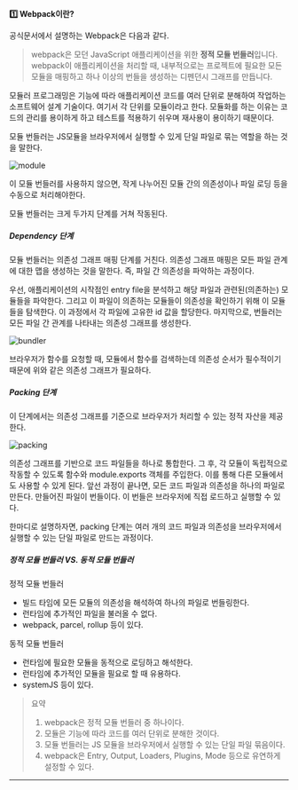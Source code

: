 **1️⃣ Webpack이란?**

공식문서에서 설명하는 Webpack은 다음과 같다.

> webpack은 모던 JavaScript 애플리케이션을 위한 **정적 모듈 번들러**입니다. webpack이 애플리케이션을 처리할 때, 내부적으로는 프로젝트에 필요한 모든 모듈을 매핑하고 하나 이상의 번들을 생성하는 디펜던시 그래프를 만듭니다.

모듈러 프로그래밍은 기능에 따라 애플리케이션 코드를 여러 단위로 분해하여 작업하는 소프트웨어 설계 기술이다. 여기서 각 단위를 모듈이라고 한다. 모듈화를 하는 이유는 코드의 관리를 용이하게 하고 테스트를 적용하기 쉬우며 재사용이 용이하기 때문이다.

모듈 번들러는 JS모듈을 브라우저에서 실행할 수 있게 단일 파일로 묶는 역할을 하는 것을 말한다.

![module](https://github.com/user-attachments/assets/036bcf61-b1cf-4302-9e5f-37be1ed5b026)

이 모듈 번들러를 사용하지 않으면, 작게 나누어진 모듈 간의 의존성이나 파일 로딩 등을 수동으로 처리해야한다.

모듈 번들러는 크게 두가지 단계를 거쳐 작동된다.

##### Dependency 단계

모듈 번들러는 의존성 그래프 매핑 단계를 거친다. 의존성 그래프 매핑은 모든 파일 관계에 대한 맵을 생성하는 것을 말한다. 즉, 파일 간 의존성을 파악하는 과정이다.

우선, 애플리케이션의 시작점인 entry file을 분석하고 해당 파일과 관련된(의존하는) 모듈들을 파악한다.
그리고 이 파일이 의존하는 모듈들이 의존성을 확인하기 위해 이 모듈들을 탐색한다. 이 과정에서 각 파일에 고유한 id 값을 할당한다. 마지막으로, 번들러는 모든 파일 간 관계를 나타내는 의존성 그래프를 생성한다.

![bundler](https://github.com/user-attachments/assets/79d86fa3-45f6-491d-89f9-b157c8a35622)

브라우저가 함수를 요청할 때, 모듈에서 함수를 검색하는데 의존성 순서가 필수적이기 때문에 위와 같은 의존성 그래프가 필요하다.

##### Packing 단계

이 단계에서는 의존성 그래프를 기준으로 브라우저가 처리할 수 있는 정적 자산을 제공한다.

![packing](https://github.com/user-attachments/assets/b686275a-bdae-4e24-8ffc-aa7cd5636884)

의존성 그래프를 기반으로 코드 파일들을 하나로 통합한다. 그 후, 각 모듈이 독립적으로 작동할 수 있도록 함수와 module.exports 객체를 주입한다. 이를 통해 다른 모듈에서도 사용할 수 있게 된다. 앞선 과정이 끝나면, 모든 코드 파일과 의존성을 하나의 파일로 만든다. 만들어진 파일이 번들이다. 이 번들은 브라우저에 직접 로드하고 실행할 수 있다.

한마디로 설명하자면, packing 단계는 여러 개의 코드 파일과 의존성을 브라우저에서 실행할 수 있는 단일 파일로 만드는 과정이다.

##### 정적 모듈 번들러 VS. 동적 모듈 번들러

정적 모듈 번들러

- 빌드 타임에 모든 모듈의 의존성을 해석하여 하나의 파일로 번들링한다.
- 런타임에 추가적인 파일을 불러올 수 없다.
- webpack, parcel, rollup 등이 있다.

동적 모듈 번들러

- 런타임에 필요한 모듈을 동적으로 로딩하고 해석한다.
- 런타임에 추가적인 모듈을 필요로 할 때 유용하다.
- systemJS 등이 있다.

> 요약
>
> 1. webpack은 정적 모듈 번들러 중 하나이다.
> 2. 모듈은 기능에 따라 코드를 여러 단위로 분해한 것이다.
> 3. 모듈 번들러는 JS 모듈을 브라우저에서 실행할 수 있는 단일 파일 묶음이다.
> 4. webpack은 Entry, Output, Loaders, Plugins, Mode 등으로 유연하게 설정할 수 있다.

---

[](https://velog.io/@greencloud/%EA%B7%B8%EB%9E%98%EC%84%9C-webpack%EC%9D%B4-%EB%AD%94%EB%8D%B0)
